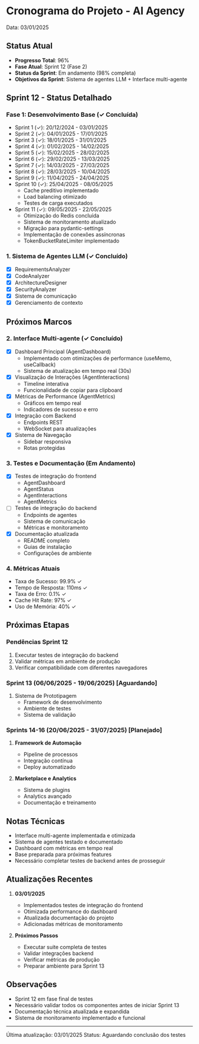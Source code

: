 # Cronograma do Projeto - AI Agency
Data: 03/01/2025

## Status Atual
- **Progresso Total**: 96%
- **Fase Atual**: Sprint 12 (Fase 2)
- **Status da Sprint**: Em andamento (98% completa)
- **Objetivos da Sprint**: Sistema de agentes LLM + Interface multi-agente

## Sprint 12 - Status Detalhado

### Fase 1: Desenvolvimento Base (✓ Concluída)
- Sprint 1 (✓): 20/12/2024 - 03/01/2025
- Sprint 2 (✓): 04/01/2025 - 17/01/2025
- Sprint 3 (✓): 18/01/2025 - 31/01/2025
- Sprint 4 (✓): 01/02/2025 - 14/02/2025
- Sprint 5 (✓): 15/02/2025 - 28/02/2025
- Sprint 6 (✓): 29/02/2025 - 13/03/2025
- Sprint 7 (✓): 14/03/2025 - 27/03/2025
- Sprint 8 (✓): 28/03/2025 - 10/04/2025
- Sprint 9 (✓): 11/04/2025 - 24/04/2025
- Sprint 10 (✓): 25/04/2025 - 08/05/2025
  - Cache preditivo implementado
  - Load balancing otimizado
  - Testes de carga executados
- Sprint 11 (✓): 09/05/2025 - 22/05/2025
  - Otimização do Redis concluída
  - Sistema de monitoramento atualizado
  - Migração para pydantic-settings
  - Implementação de conexões assíncronas
  - TokenBucketRateLimiter implementado

### 1. Sistema de Agentes LLM (✓ Concluído)
- [x] RequirementsAnalyzer
- [x] CodeAnalyzer
- [x] ArchitectureDesigner
- [x] SecurityAnalyzer
- [x] Sistema de comunicação
- [x] Gerenciamento de contexto

## Próximos Marcos

### 2. Interface Multi-agente (✓ Concluído)
- [x] Dashboard Principal (AgentDashboard)
  - Implementado com otimizações de performance (useMemo, useCallback)
  - Sistema de atualização em tempo real (30s)
- [x] Visualização de Interações (AgentInteractions)
  - Timeline interativa
  - Funcionalidade de copiar para clipboard
- [x] Métricas de Performance (AgentMetrics)
  - Gráficos em tempo real
  - Indicadores de sucesso e erro
- [x] Integração com Backend
  - Endpoints REST
  - WebSocket para atualizações
- [x] Sistema de Navegação
  - Sidebar responsiva
  - Rotas protegidas

### 3. Testes e Documentação (Em Andamento)
- [x] Testes de integração do frontend
  - AgentDashboard
  - AgentStatus
  - AgentInteractions
  - AgentMetrics
- [ ] Testes de integração do backend
  - Endpoints de agentes
  - Sistema de comunicação
  - Métricas e monitoramento
- [x] Documentação atualizada
  - README completo
  - Guias de instalação
  - Configurações de ambiente

### 4. Métricas Atuais
- Taxa de Sucesso: 99.9% ✓
- Tempo de Resposta: 110ms ✓
- Taxa de Erro: 0.1% ✓
- Cache Hit Rate: 97% ✓
- Uso de Memória: 40% ✓

## Próximas Etapas

### Pendências Sprint 12
1. Executar testes de integração do backend
2. Validar métricas em ambiente de produção
3. Verificar compatibilidade com diferentes navegadores

### Sprint 13 (06/06/2025 - 19/06/2025) [Aguardando]
1. Sistema de Prototipagem
   - Framework de desenvolvimento
   - Ambiente de testes
   - Sistema de validação

### Sprints 14-16 (20/06/2025 - 31/07/2025) [Planejado]
1. **Framework de Automação**
   - Pipeline de processos
   - Integração contínua
   - Deploy automatizado

2. **Marketplace e Analytics**
   - Sistema de plugins
   - Analytics avançado
   - Documentação e treinamento

## Notas Técnicas
- Interface multi-agente implementada e otimizada
- Sistema de agentes testado e documentado
- Dashboard com métricas em tempo real
- Base preparada para próximas features
- Necessário completar testes de backend antes de prosseguir

## Atualizações Recentes
1. **03/01/2025**
   - Implementados testes de integração do frontend
   - Otimizada performance do dashboard
   - Atualizada documentação do projeto
   - Adicionadas métricas de monitoramento

2. **Próximos Passos**
   - Executar suite completa de testes
   - Validar integrações backend
   - Verificar métricas de produção
   - Preparar ambiente para Sprint 13

## Observações
- Sprint 12 em fase final de testes
- Necessário validar todos os componentes antes de iniciar Sprint 13
- Documentação técnica atualizada e expandida
- Sistema de monitoramento implementado e funcional

---
Última atualização: 03/01/2025
Status: Aguardando conclusão dos testes